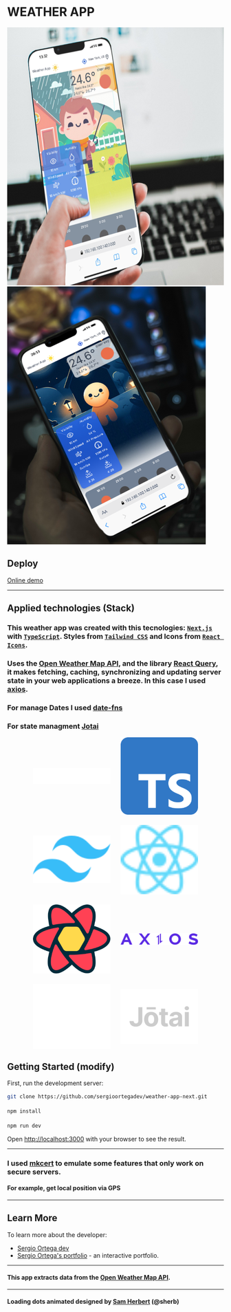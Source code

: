 # WEATHER APP

<img title="Day Screenshot " style="height: 600px" src="./readme-images/readmeday.png" alt="Next logo"/>
<img title="Night Screenshot " style="height: 600px" src="./readme-images/readmenight.png" alt="Next logo"/>

## Deploy

[Online demo](#)

---

## Applied technologies (Stack)

### This weather app was created with this tecnologies: [`Next.js`](https://nextjs.org/) with [`TypeScript`](https://www.typescriptlang.org/). Styles from [`Tailwind CSS`](https://tailwindcss.com/) and Icons from [`React Icons`](https://react-icons.github.io/react-icons/). <br/>

### Uses the [Open Weather Map API](https://openweathermap.org/), and the library [React Query](https://tanstack.com/query), it makes fetching, caching, synchronizing and updating server state in your web applications a breeze. In this case I used [axios](https://axios-http.com). <br/>

### For manage Dates I used [date-fns](https://date-fns.org/)<br/>

### For state managment [Jotai](https://jotai.org/)

<div style="display: flex; flex-wrap: wrap; justify-content: center; align-items: center; gap: 1.5rem">
<img title="Next.js" style="width: 180px" src="./readme-images/nextjs-logotype-dark-background.svg" alt="Next logo"/>
<img title="TypeScript" style="width: 180px" src="./readme-images/typescript-logo.svg" alt="typescript logo"/>
<img title="Tailwind CSS" style="width: 180px" src="./readme-images/tailwindcss-logo.svg" alt="tailwind logo"/>
<img title="React.js" style="width: 180px" src="./readme-images/react-logo.svg" alt="react logo"/>
<img title="TAN Stack Query / React query" style="width: 180px" src="./readme-images/react-query.svg" alt="react query logo"/>
<img title="Axios" style="width: 180px" src="./readme-images/axios-log.svg" alt="axios logo"/>
<img title="Date FNS" style="width: 180px" src="./readme-images/data-fns.svg" alt="date-fns logo"/>
<img title="Jotai" style="width: 180px" src="./readme-images/jotai-logo.svg" alt="date-fns logo"/>
</div>

## Getting Started (modify)

First, run the development server:

```bash
git clone https://github.com/sergioortegadev/weather-app-next.git

npm install

npm run dev
```

Open [http://localhost:3000](http://localhost:3000) with your browser to see the result.

---

### I used [mkcert](https://github.com/Subash/mkcert) to emulate some features that only work on secure servers.

#### For example, get local position via GPS

---

## Learn More

To learn more about the developer:

- [Sergio Ortega dev](https://sergioortega.com.ar)
- [Sergio Ortega's portfolio](https://sergioortega.com.ar/#/portfolio) - an interactive portfolio.

---

#### This app extracts data from the [Open Weather Map API](https://openweathermap.org/).

---

#### Loading dots animated designed by [Sam Herbert](https://samherbert.net/svg-loaders/) (@sherb)
